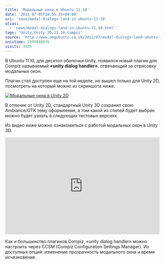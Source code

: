 ```yaml
---
title: 'Модальные окна в Ubuntu 11.10'
date: '2011-07-05T10:55:35+04:00'
uri: 'news/modal-dialogs-land-in-ubuntu-11-10'
alias: 
  - 'news/modal-dialogs-land-in-ubuntu-11.10.html'
tags: 'Unity,Unity 2D,11.10,Compiz'
source: 'http://www.omgubuntu.co.uk/2011/07/modal-dialogs-land-ubuntu-11-10/'
unixtime: 1309848935
visits: 3935
---
```

В Ubuntu 11.10, для десктоп оболочки Unity, появился новый плагин для Compiz называемый **«unity dialog handler»**, отвечающий за отрисовку модальных окон.

Плагин стал доступен еще на той неделе, но вышел только для Unity 2D, посмотреть на который можно из скриншота ниже.

[![Модальные окна в Unity 2D](img/2011/07/05/10-00/modal-dialogs-unity-2d-5903760969-o.jpg)](img/2011/07/05/10-00/modal-dialogs-unity-2d-5903760969-o.jpg)

В отличие от Unity 2D, стандартный Unity 3D сохранил свою Ambiance/GTK тему оформления, а том какой из стилей будет выбран можно будет узнать в следующих тестовых версиях.

Из видео ниже можно ознакомиться с работой модальных окон в Unity 3D.

<iframe width="500" height="314" src="https://www.youtube.com/embed/42ofOHSJ3Ys" frameborder="0" allowfullscreen=""></iframe>

Как и большинство плагинов Compiz, «unity dialog handler» можно настроить через CCSM (Compiz Configuration Settings Manager). Из доступных опций: изменение прозрачность модального окна и время исчезновения.

